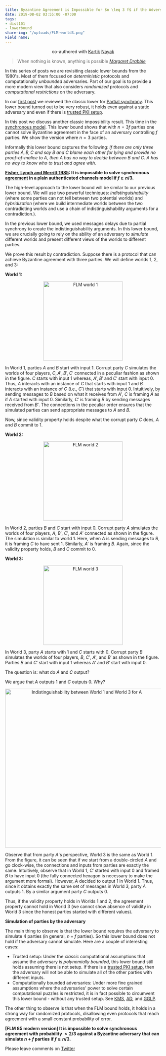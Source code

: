 ```yaml
---
title: Byzantine Agreement is Impossible for $n \leq 3 f$ if the Adversary can Simulate
date: 2019-08-02 03:55:00 -07:00
tags:
- dist101
- lowerbound
share-img: "/uploads/FLM-world3.png"
Field name: 
---
```


<p align="center">
  co-authored with <a href="https://users.cs.duke.edu/~kartik">Kartik</a> <a href="https://twitter.com/kartik1507">Nayak</a>
</p>

> When nothing is known, anything is possible
> <cite> [Margaret Drabble](http://jacobjwalker.effectiveeducation.org/blog/2013/11/29/quote-of-the-day-when-nothing-is-known-anything-is-possible/)</cite>

In this series of posts we are revisiting classic lower bounds from the 1980's. Most of them focused on *deterministic* protocols and computationally *unbounded* adversaries. Part of our goal is to provide a more modern view that also considers *randomized* protocols and *computational restrictions* on the adversary.

In our [first post](https://ittaiab.github.io/2019-06-25-on-the-impossibility-of-byzantine-agreement-for-n-equals-3f-in-partial-synchrony/) we reviewed the classic lower for [Partial synchrony](https://ittaiab.github.io/2019-06-01-2019-5-31-models/). This lower bound turned out to be very robust, it holds even against a static adversary and even if there is [trusted PKI setup](https://ittaiab.github.io/2019-07-18-setup-assumptions/).

In this post we discuss another classic impossibility result. This time in the [synchronous model](https://ittaiab.github.io/2019-06-01-2019-5-31-models/). This lower bound shows that with $n=3f$ parties one cannot solve Byzantine agreement in the face of an adversary controlling $f$ parties. We show the version where $n=3$ parties.

Informally this lower bound captures the following:
*if there are only three parties $A,B,C$ and say $B$ and $C$ blame each other for lying and provide no proof-of-malice to $A$, then $A$ has no way to decide between $B$ and $C$. $A$ has no way to know who to trust and agree with.* 

**[Fisher, Lynch and Merritt 1985](https://groups.csail.mit.edu/tds/papers/Lynch/FischerLynchMerritt-dc.pdf): It is impossible to solve synchronous [agreement](https://ittaiab.github.io/2019-06-27-defining-consensus/) in a plain authenticated channels model if $f \geq n/3$.** 



The high-level approach to the lower bound will be similar to our previous lower bound. We will use two powerful techniques: *indistinguishability* (where some parties can not tell between two potential worlds) and *hybridization* (where we build intermediate worlds between the two contradicting worlds and use a chain of indistinguishability arguments for a contradiction.). 



In the previous lower bound, we used messages delays due to partial synchrony to create the indistinguishability arguments. In this lower bound, we are crucially going to rely on the ability of an adversary to *simulate* different worlds and present different views of the worlds to different parties. 

We prove this result by contradiction. Suppose there is a protocol that can achieve Byzantine agreement with three parties. We will define worlds 1, 2, and 3:

**World 1:**
<p align="center">
  <img src="/uploads/FLM-world1.png" width="256" title="FLM world 1">
</p>

In World 1, parties $A$ and $B$ start with input 1. Corrupt party $C$ simulates the worlds of four players, $C, A', B', C'$ connected in a peculiar fashion as shown in the figure. $C$ starts with input 1 whereas, $A', B'$ and $C'$ start with input 0. Thus, $A$ interacts with an instance of $C$ that starts with input 1 and $B$ interacts with an instance of $C$ (i.e., $C'$) that starts with input 0. Intuitively, by sending messages to $B$ based on what it receives from $A'$, $C$ is framing $A$ as if $A$ started with input 0. Similarly, $C'$ is framing $B$ by sending messages received from $B'$. The connections in the peculiar order ensures that the simulated parties can send appropriate messages to $A$ and $B$.

Now, since validity property holds despite what the corrupt party $C$ does, $A$ and $B$ commit to 1.

**World 2:**
<p align="center">
  <img src="/uploads/FLM-world2.png" width="256" title="FLM world 2">
</p>

In World 2, parties $B$ and $C$ start with input 0. Corrupt party $A$ simulates the worlds of four players, $A$, $B'$, $C'$, and $A'$ connected as shown in the figure. The simulation is similar to world 1. Here, when $A$ is sending messages to $B$, it is framing $C$ to have sent 1. Similarly, $A'$ is framing $B$. Again, since the validity property holds, $B$ and $C$ commit to 0. 

**World 3:**
<p align="center">
  <img src="/uploads/FLM-world3.png" width="256" title="FLM world 3">
</p>

In World 3, party $A$ starts with 1 and $C$ starts with 0. Corrupt party $B$ simulates the worlds of four players, $B$, $C'$, $A'$, and $B'$ as shown in the figure. Parties $B$ and $C'$ start with input 1 whereas $A'$ and $B'$ start with input 0. 

The question is: what do $A$ and $C$ output?

We argue that $A$ outputs 1 and $C$ outputs 0. Why?

<p align="center">
  <img src="/uploads/FLM-indistinguishability.png" width="512" title="Indistinguishability between World 1 and World 3 for A">
</p>

Observe that from party $A$'s perspective, World 3 is the same as World 1. From the figure, it can be seen that if we start from a double-circled $A$ and go clock-wise, the connections and inputs from parties are exactly the same. Intuitively, observe that in World 1, $C'$ started with input 0 and framed $B$ to have input 0 (the fully connected hexagon is necessary to make the argument more formal). However, $A$ decided to output 1 in World 1. Thus, since it obtains exactly the same set of messages in World 3, party $A$ outputs 1. By a similar argument party $C$ outputs 0.

Thus, if the validity property holds in Worlds 1 and 2, the agreement property cannot hold in World 3 (we cannot show absence of validity in World 3 since the honest parties started with different values).

**Simulation of parties by the adversary**

The main thing to observe is that the lower bound requires the adversary to simulate $4$ parties (in general, $n+f$ parties). So this lower bound does not hold if the adversary cannot simulate. Here are a couple of interesting cases:
- Trusted setup: Under the *classic* computational assumptions that assume the adversary is *polynomially bounded*, this lower bound still holds assuming there is not setup. If there is a [trusted PKI setup](https://ittaiab.github.io/2019-07-18-setup-assumptions/), then the adversary will not be able to simulate all of the other parties with different inputs.
- Computationally bounded adversaries: Under more fine grained assumptions where the adversaries' power to solve certain computational puzzles is restricted, it is in fact possible to circumvent this lower bound - without any trusted setup. See [KMS](https://eprint.iacr.org/2014/857.pdf), [AD](https://www.iacr.org/archive/crypto2015/92160235/92160235.pdf), and [GGLP](https://eprint.iacr.org/2016/991.pdf).

The other thing to observe is that when the FLM bound holds, it holds in a strong way for randomized protocols, disallowing even protocols that reach agreement with a small constant probability of error.


**[FLM 85 modern version] It is impossible to solve synchronous agreement with probability $> 2/3$ against a Byzantine adversary that can simulate $n+f$ parties if $f \geq n/3$.** 



Please leave comments on [Twitter](https://twitter.com/ittaia/status/1158276207860838400?s=20)

